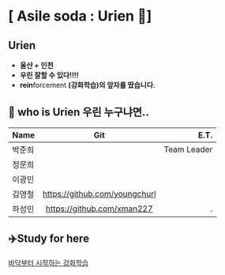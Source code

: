 # [ Asile soda : Urien 🐳]

## Urien 
- **울산 + 인천**
- **우린 잘할 수 있다!!!!**
- **rein**forcement **(강화학습)의 앞자를 땄습니다.**

## 🤔 who is Urien  우린 누구냐면..

| Name  | Git  | E.T.  |
| :------------ |:---------------:| -----:|
| 박준희      |  | Team Leader |
| 정문희      |  |  |
| 이광민      |  |  |
| 김영철      | https://github.com/youngchurl |  |
| 하성민      | https://github.com/xman227 |  .|

## ✈️Study for here 

[바닥부터 시작하는 강화학습](https://github.com/seungeunrho/RLfrombasics)

